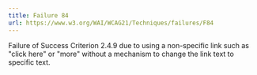 ```yaml
---
title: Failure 84
url: https://www.w3.org/WAI/WCAG21/Techniques/failures/F84
---
```

Failure of Success Criterion 2.4.9 due to using a non-specific link such as "click here" or "more" without a mechanism to change the link text to specific text.